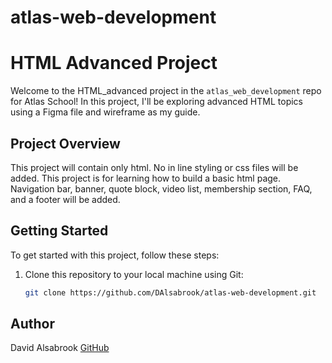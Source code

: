 # atlas-web-development
# HTML Advanced Project

Welcome to the HTML_advanced project in the `atlas_web_development` repo for Atlas School! In this project, I'll be exploring advanced HTML topics using a Figma file and wireframe as my guide.

## Project Overview

This project will contain only html. No in line styling or css files will be added. This project is for learning how to build a basic html page. Navigation bar, banner, quote block, video list, membership section, FAQ, and a footer will be added.

## Getting Started

To get started with this project, follow these steps:

1. Clone this repository to your local machine using Git:

   ```bash
   git clone https://github.com/DAlsabrook/atlas-web-development.git

## Author
David Alsabrook [GitHub](https://github.com/DAlsabrook)
